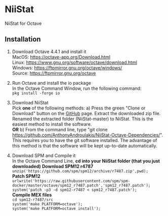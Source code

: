 # NiiStat     
NiiStat for Octave     
     
## Installation     
1) Download Octave 4.4.1 and install it     
MacOS: https://octave-app.org/Download.html     
Linux: https://www.gnu.org/software/octave/download.html     
Windows: https://ftpmirror.gnu.org/octave/windows/     
Source: https://ftpmirror.gnu.org/octave        
       
2) Run Octave and install the io package       
In the Octave Command Window, run the following command:       
`pkg install -forge io`       
       
3) Download NiiStat     
Pick __one__ of the following methods:
a) Press the green "Clone or Download" button on the [GitHub](https://github.com/AnthonyAndroulakis/NiiStat) page. Extract the downloaded zip file. Renamed the extracted folder (NiiStat-master) to NiiStat. This is the easiest method to install the software.     
__OR__
b) From the command line, type "git clone https://github.com/AnthonyAndroulakis/NiiStat-Octave-Dependencies/". This requires you to have the git software installed. The advantage of this method is that the software will be kept up-to-date automatically.     

4) Download SPM and Compile it     
In the Octave Command Line,
__cd into your NiiStat folder (that you just downloaded)__
__Download SPM12 r4787__       
`unzip('https://github.com/spm/spm12/archive/r7487.zip',pwd);`      
__Patch SPM12__      
`urlwrite('https://raw.githubusercontent.com/spm/spm-docker/master/octave/spm12_r7487.patch','spm12_r7487.patch');`      
`system('patch -p3 -d spm12-r7487 < spm12_r7487.patch');`      
__Compile MEX files__      
`cd spm12-r7487/src`      
`system('make PLATFORM=octave');`      
`system('make PLATFORM=octave install');`      

